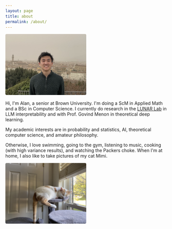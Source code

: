 ```yaml
---
layout: page
title: about
permalink: /about/
---
```


<img src="/assets/me.jpg" style="width:50%; border-radius:4px">

Hi, I'm Alan, a senior at Brown University. I'm doing a ScM in Applied Math and a BSc in Computer Science. I currently do research in the [LUNAR Lab](https://lunar.cs.brown.edu/) in LLM interpretability and with Prof. Govind Menon in theoretical deep learning.

My academic interests are in probability and statistics, AI, theoretical computer science, and amateur philosophy.

Otherwise, I love swimming, going to the gym, listening to music, cooking (with high variance results), and watching the Packers choke. When I'm at home, I also like to take pictures of my cat Mimi. 

<img src="/assets/mimi.jpg" style="width:50%; border-radius:4px">
